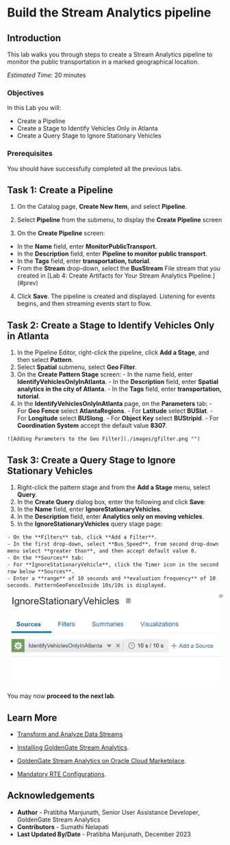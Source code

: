 
# Build the Stream Analytics pipeline

## Introduction

This lab walks you through steps to create a Stream Analytics pipeline to monitor the public transportation in a marked geographical location.

*Estimated Time*: 20 minutes

### Objectives
In this Lab you will:
- Create a Pipeline
- Create a Stage to Identify Vehicles Only in Atlanta
- Create a Query Stage to Ignore Stationary Vehicles

### Prerequisites
You should have successfully completed all the previous labs.

## **Task 1:** Create a Pipeline

1. On the Catalog page, **Create New Item**, and select **Pipeline**.

2. Select **Pipeline** from the submenu, to display the **Create Pipeline** screen

3. On the **Create Pipeline** screen:

  - In the **Name** field, enter **MonitorPublicTransport**.
  - In the **Description** field, enter **Pipeline to monitor public transport**.
  - In the **Tags** field, enter **transportation, tutorial**.
  - From the **Stream** drop-down, select the **BusStream** File stream that you created in [Lab 4: Create Artifacts for Your Stream Analytics Pipeline.] (#prev)

4. Click **Save**.
The pipeline is created and displayed. Listening for events begins, and then streaming events start to flow.

## **Task 2:** Create a Stage to Identify Vehicles Only in Atlanta

  1. In the Pipeline Editor, right-click the pipeline, click **Add a Stage**, and then select **Pattern**.
  2. Select **Spatial** submenu, select **Geo Filter**.
  3. On the **Create Pattern Stage** screen:
    - In the name field, enter **IdentifyVehiclesOnlyInAtlanta**.
    - In the **Description** field, enter **Spatial analytics in the city of Atlanta**.
    - In the **Tags** field, enter **transportation, tutorial**.
  4. In the **IdentifyVehiclesOnlyInAtlanta** page, on the **Parameters** tab:
    - For **Geo Fence** select **AtlantaRegions**.
    - For **Latitude** select **BUSlat**.
    - For **Longitude** select **BUSlong**.
    - For **Object Key** select **BUStripid**.
    - For **Coordination System** accept the default value **8307**.

    ![Adding Parameters to the Geo Filter](./images/gfilter.png "")


## **Task 3:** Create a Query Stage to Ignore Stationary Vehicles
  1. Right-click the pattern stage and from the **Add a Stage** menu, select **Query**.
  2. In the **Create Query** dialog box, enter the following and click **Save**:
  3. In the **Name** field, enter **IgnoreStationaryVehicles**.
  4. In the **Description** field, enter **Analytics only on moving vehicles**.
  5. In the **IgnoreStationaryVehicles** query stage page:
  
    - On the **Filters** tab, click **Add a Filter**.
    - In the first drop-down, select **Bus_Speed**, from second drop-down menu select **greater than**, and then accept default value 0.
    - On the **Sources** tab:
    - For **IgnoreStationaryVehicle**, click the Timer icon in the second row below **Sources**.
    - Enter a **range** of 10 seconds and **evaluation frequency** of 10 seconds. PatternGeoFenceInside 10s/10s is displayed.
  
![Adding a Range and Frequency to the Pattern](./images/ranfreq.png "")

You may now **proceed to the next lab**.

## Learn More

* [Transform and Analyze Data Streams](https://docs.oracle.com/en/middleware/fusion-middleware/osa/19.1/using/creating-pipeline-transform-and-analyze-data-streams.html#GUID-9DB9B57A-1095-4557-ACB9-816A696EB121)

* [Installing GoldenGate Stream Analytics](https://docs.oracle.com/en/middleware/fusion-middleware/osa/19.1/install/how-install-goldengate-stream-analytics.html#GUID-13BC895D-6AD1-4398-98E2-B5BE5B14D26B).

* [GoldenGate Stream Analytics on Oracle Cloud Marketplace](https://docs.oracle.com/en/middleware/fusion-middleware/osa/19.1/osamp/getting-started-goldengate-stream-analytics-oci.html#GUID-B488861E-1C43-4177-A1F8-40F8E44754AD).

* [Mandatory RTE Configurations](https://docs.oracle.com/en/middleware/fusion-middleware/osa/19.1/using/configuring-runtime-environment.html#GUID-EB33DDFD-7444-434D-8944-059564A453FD).

## Acknowledgements
* **Author** - Pratibha Manjunath, Senior User Assistance Developer, GoldenGate Stream Analytics
* **Contributors** - Sumathi Nelapati
* **Last Updated By/Date** - Pratibha Manjunath, December 2023
